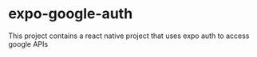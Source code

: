 # expo-google-auth
This project contains a react native project that uses expo auth to access google APIs
